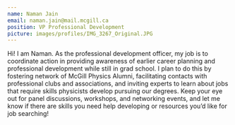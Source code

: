 ```yaml
---
name: Naman Jain
email: naman.jain@mail.mcgill.ca
position: VP Professional Development
picture: images/profiles/IMG_3267_Original.JPG
---
```


Hi! I am Naman. As the professional development officer, my job is to coordinate action in providing awareness of earlier career planning and professional development while still in grad school. I plan to do this by fostering network of McGill Physics Alumni, facilitating contacts with professional clubs and associations, and inviting experts to learn about jobs that require skills physicists develop pursuing our degrees. Keep your eye out for panel discussions, workshops, and networking events, and let me know if there are skills you need help developing or resources you’d like for job searching!